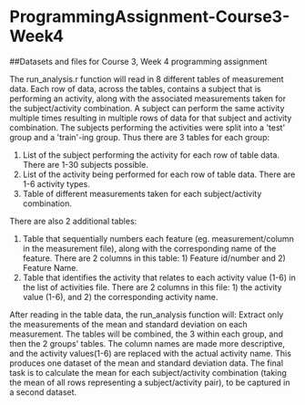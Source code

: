# ProgrammingAssignment-Course3-Week4
##Datasets and files for Course 3, Week 4 programming assignment

The run_analysis.r function will read in 8 different tables of measurement data.  Each row of data, across the tables, contains a subject that is performing an activity, along with the associated measurements taken for the subject/activity combination.  A subject can perform the same activity multiple times resulting in multiple rows of data for that subject and activity combination.  The subjects performing the activities were split into a 'test' group and a 'train'-ing group.  Thus there are 3 tables for each group:
1. List of the subject performing the activity for each row of table data.  There are 1-30 subjects possible.
2. List of the activity being performed for each row of table data.  There are 1-6 activity types.
3. Table of different measurements taken for each subject/activity combination.

There are also 2 additional tables:
1. Table that sequentially numbers each feature (eg. measurement/column in the measurement file), along with the corresponding name of the feature.  There are 2 columns in this table:  1) Feature id/number and 2) Feature Name.
2. Table that identifies the activity that relates to each activity value (1-6) in the list of activities file.  There are 2 columns in this file:  1) the activity value (1-6), and 2) the corresponding activity name.

After reading in the table data, the run_analysis function will:  Extract only the measurements of the mean and standard deviation on each measurement.  The tables will be combined, the 3 within each group, and then the 2 groups' tables.  The column names are made more descriptive, and the activity values(1-6) are replaced with the actual activity name.  This produces one dataset of the mean and standard deviation data.  The final task is to calculate the mean for each subject/activity combination (taking the mean of all rows representing a subject/activity pair), to be captured in a second dataset.
